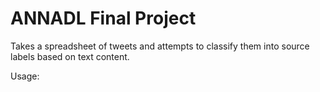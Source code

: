 # ANNADL Final Project

Takes a spreadsheet of tweets and attempts to classify them into source labels based on text content.

Usage:
